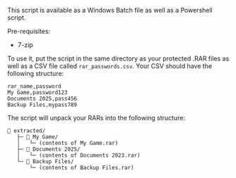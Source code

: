 This script is available as a Windows Batch file as well as a Powershell script.

Pre-requisites:

-   7-zip

To use it, put the script in the same directory as your protected .RAR files as well as a CSV file called `rar_passwords.csv`. Your CSV should have the following structure:

```csv
rar_name,password
My Game,password123
Documents 2025,pass456
Backup Files,mypass789
```

The script will unpack your RARs into the following structure:

```
📁 extracted/
   ├─ 📁 My Game/
   │   └─ (contents of My Game.rar)
   ├─ 📁 Documents 2025/
   │   └─ (contents of Documents 2023.rar)
   └─ 📁 Backup Files/
       └─ (contents of Backup Files.rar)
```
